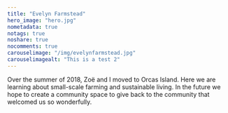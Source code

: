 ```yaml
---
title: "Evelyn Farmstead"
hero_image: "hero.jpg"
nometadata: true
notags: true
noshare: true
nocomments: true
carouselimage: "/img/evelynfarmstead.jpg"
carouselimagealt: "This is a test 2"
---
```


Over the summer of 2018, Zoë and I moved to Orcas Island. Here we are learning
about small-scale farming and sustainable living. In the future we hope to
create a community space to give back to the community that welcomed us so
wonderfully.

